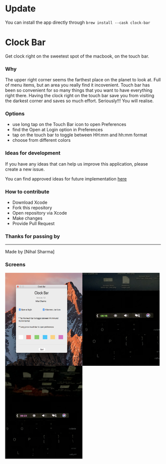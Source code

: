 # Update

You can install the app directly through `brew install --cask clock-bar`

# Clock Bar
Get clock right on the sweetest spot of the macbook, on the touch bar.


### Why
The upper right corner seems the farthest place on the planet to look at. Full of menu items, but an area you really find it incovenient. Touch bar has been so convenient for so many things that you want to have everything right there. Having the clock right on the touch bar save you from visiting the darkest corner and saves so much effort. Seriously!!! You will realise.

### Options
- use long tap on the Touch Bar icon to open Preferences
- find the Open at Login option in Preferences
- tap on the touch bar to toggle between HH:mm and hh:mm format
- choose from different colors


### Ideas for development 
If you have any ideas that can help us improve this application, please create a new issue.

You can find approved ideas for future implementation [here](https://github.com/nihalsharma/clock-bar/projects/1)

### How to contribute

- Download Xcode
- Fork this repository
- Open repository via Xcode
- Make changes
- Provide Pull Request

### Thanks for passing by


---
Made by [Nihal Sharma]

### Screens

<a href="https://raw.githubusercontent.com/nihalsharma/Clock-Bar/b105b8a256813fa8c6c3a527b78c19a5983ad10f/preference.png"><img src="https://raw.githubusercontent.com/nihalsharma/Clock-Bar/b105b8a256813fa8c6c3a527b78c19a5983ad10f/preference.png" align="left" height="300" width="250" alt="preference"></a>

<a href="https://raw.githubusercontent.com/nihalsharma/Clock-Bar/b105b8a256813fa8c6c3a527b78c19a5983ad10f/touchbar1.JPG"><img src="https://raw.githubusercontent.com/nihalsharma/Clock-Bar/b105b8a256813fa8c6c3a527b78c19a5983ad10f/touchbar1.JPG" align="left" height="300" width="250" alt="clock1"></a>

<a href="https://raw.githubusercontent.com/nihalsharma/Clock-Bar/b105b8a256813fa8c6c3a527b78c19a5983ad10f/touchbar2.JPG"><img src="https://raw.githubusercontent.com/nihalsharma/Clock-Bar/b105b8a256813fa8c6c3a527b78c19a5983ad10f/touchbar2.JPG" align="left" height="300" width="250" alt="clock2"></a>
